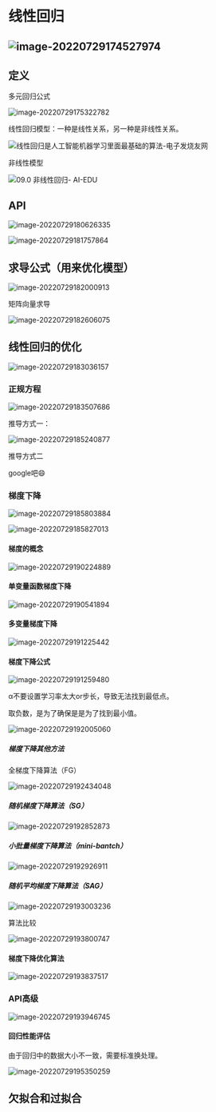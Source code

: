 # 线性回归

## ![image-20220729174527974](readme.assets/image-20220729174527974.png)

## 定义

多元回归公式

![image-20220729175322782](readme.assets/image-20220729175322782.png)

线性回归模型：一种是线性关系，另一种是非线性关系。

![线性回归是人工智能机器学习里面最基础的算法-电子发烧友网](readme.assets/o4YBAF57FBiAKBz0AAGfCLna-JQ066.png)

非线性模型

![09.0 非线性回归- AI-EDU](readme.assets/sin_data.png)

## API

![image-20220729180626335](readme.assets/image-20220729180626335.png)

![image-20220729181757864](readme.assets/image-20220729181757864.png)

## 求导公式（用来优化模型）

![image-20220729182000913](readme.assets/image-20220729182000913.png)

矩阵向量求导

![image-20220729182606075](readme.assets/image-20220729182606075.png)

## 线性回归的优化

![image-20220729183036157](readme.assets/image-20220729183036157.png)

### 正规方程

![image-20220729183507686](readme.assets/image-20220729183507686.png)

 推导方式一：

![image-20220729185240877](readme.assets/image-20220729185240877.png)

推导方式二

google吧😄

### 梯度下降

![image-20220729185803884](readme.assets/image-20220729185803884.png)

![image-20220729185827013](readme.assets/image-20220729185827013.png)

#### 梯度的概念

![image-20220729190224889](readme.assets/image-20220729190224889.png)

#### 单变量函数梯度下降

![image-20220729190541894](readme.assets/image-20220729190541894.png)

#### 多变量梯度下降

![image-20220729191225442](readme.assets/image-20220729191225442.png)

#### 梯度下降公式

![image-20220729191259480](readme.assets/image-20220729191259480.png)

α不要设置学习率太大or步长，导致无法找到最低点。

取负数，是为了确保是是为了找到最小值。

![image-20220729192005060](readme.assets/image-20220729192005060.png)

##### 梯度下降其他方法

全梯度下降算法（FG）

![image-20220729192434048](readme.assets/image-20220729192434048.png)

##### 随机梯度下降算法（SG）

![image-20220729192852873](readme.assets/image-20220729192852873.png)

##### 小批量梯度下降算法（mini-bantch）

![image-20220729192926911](readme.assets/image-20220729192926911.png)

##### 随机平均梯度下降算法（SAG）

![image-20220729193003236](readme.assets/image-20220729193003236.png)

算法比较

![image-20220729193800747](readme.assets/image-20220729193800747.png)

#### 梯度下降优化算法

![image-20220729193837517](readme.assets/image-20220729193837517.png)

### API高级

![image-20220729193946745](readme.assets/image-20220729193946745.png)

#### 回归性能评估

由于回归中的数据大小不一致，需要标准换处理。

![image-20220729195350259](readme.assets/image-20220729195350259.png)

## 欠拟合和过拟合











